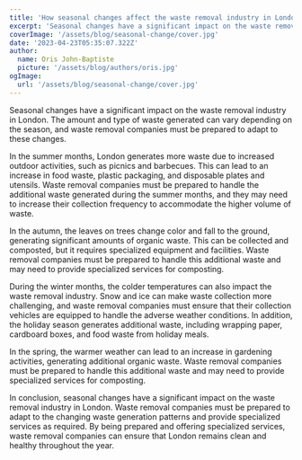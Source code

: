 ```yaml
---
title: 'How seasonal changes affect the waste removal industry in London'
excerpt: 'Seasonal changes have a significant impact on the waste removal industry in London. The amount and type of waste generated can vary depending on the season, and waste removal companies must be prepared to adapt to these changes.'
coverImage: '/assets/blog/seasonal-change/cover.jpg'
date: '2023-04-23T05:35:07.322Z'
author:
  name: Oris John-Baptiste
  picture: '/assets/blog/authors/oris.jpg'
ogImage:
  url: '/assets/blog/seasonal-change/cover.jpg'
---
```



Seasonal changes have a significant impact on the waste removal industry in London. The amount and type of waste generated can vary depending on the season, and waste removal companies must be prepared to adapt to these changes.

In the summer months, London generates more waste due to increased outdoor activities, such as picnics and barbecues. This can lead to an increase in food waste, plastic packaging, and disposable plates and utensils. Waste removal companies must be prepared to handle the additional waste generated during the summer months, and they may need to increase their collection frequency to accommodate the higher volume of waste.

In the autumn, the leaves on trees change color and fall to the ground, generating significant amounts of organic waste. This can be collected and composted, but it requires specialized equipment and facilities. Waste removal companies must be prepared to handle this additional waste and may need to provide specialized services for composting.

During the winter months, the colder temperatures can also impact the waste removal industry. Snow and ice can make waste collection more challenging, and waste removal companies must ensure that their collection vehicles are equipped to handle the adverse weather conditions. In addition, the holiday season generates additional waste, including wrapping paper, cardboard boxes, and food waste from holiday meals.

In the spring, the warmer weather can lead to an increase in gardening activities, generating additional organic waste. Waste removal companies must be prepared to handle this additional waste and may need to provide specialized services for composting.

In conclusion, seasonal changes have a significant impact on the waste removal industry in London. Waste removal companies must be prepared to adapt to the changing waste generation patterns and provide specialized services as required. By being prepared and offering specialized services, waste removal companies can ensure that London remains clean and healthy throughout the year.